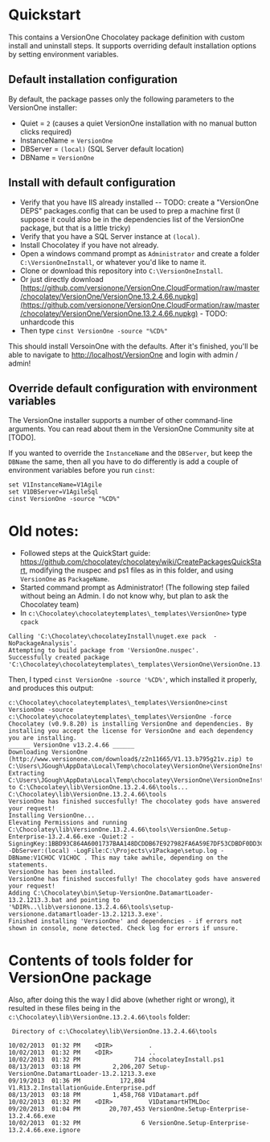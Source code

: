 # Quickstart

This contains a VersionOne Chocolatey package definition with custom install and uninstall steps. It supports
overriding default installation options by setting environment variables.

## Default installation configuration

By default, the package passes only the following parameters to the VersionOne installer:

* Quiet = `2` (causes a quiet VersionOne installation with no manual button clicks required)
* InstanceName = `VersionOne`
* DBServer = `(local)` (SQL Server default location)
* DBName = `VersionOne`

## Install with default configuration

* Verify that you have IIS already installed -- TODO: create a "VersionOne DEPS" packages.config that can be used to prep a machine first (I suppose it could also be in the dependencies list of the VersionOne package, but that is a little tricky)
* Verify that you have a SQL Server instance at `(local)`.
* Install Chocolatey if you have not already.
* Open a windows command prompt as `Administrator` and create a folder `C:\VersionOneInstall`, or whatever you'd like to name it.
* Clone or download this repository into `C:\VersionOneInstall`.
* Or just directly download [https://github.com/versionone/VersionOne.CloudFormation/raw/master/chocolatey/VersionOne/VersionOne.13.2.4.66.nupkg](https://github.com/versionone/VersionOne.CloudFormation/raw/master/chocolatey/VersionOne/VersionOne.13.2.4.66.nupkg) - TODO: unhardcode this
* Then type `cinst VersionOne -source "%CD%"`

This should install VersoinOne with the defaults. After it's finished, you'll be able to navigate to [http://localhost/VersionOne](http://localhost/VersionOne) and login with admin / admin!

## Override default configuration with environment variables

The VersionOne installer supports a number of other command-line arguments.
You can read about them in the VersionOne Community site at [TODO].

If you wanted to override the `InstanceName` and the `DBServer`, but keep the `DBName` the same, then all you 
have to do differently is add a couple of environment variables before you run `cinst`:

```batch
set V1InstanceName=V1Agile
set V1DBServer=V1AgileSql
cinst VersionOne -source "%CD%"

```

# Old notes:

* Followed steps at the QuickStart guide: https://github.com/chocolatey/chocolatey/wiki/CreatePackagesQuickStart, modifying the nuspec and ps1 files as in this folder, and using `VersionOne` as `PackageName`.
* Started command prompt as Administrator! (The following step failed without being an Admin. I do not know why, but plan to ask the Chocolatey team)
* In `c:\Chocolatey\chocolateytemplates\_templates\VersionOne>` type `cpack`

```
Calling 'C:\Chocolatey\chocolateyInstall\nuget.exe pack  -NoPackageAnalysis'.
Attempting to build package from 'VersionOne.nuspec'.
Successfully created package 'C:\Chocolatey\chocolateytemplates\_templates\VersionOne\VersionOne.13.2.4.66.nupkg'.
```

Then, I typed `cinst VersionOne -source '%CD%'`, which installed it properly, and produces this output:

```text
c:\Chocolatey\chocolateytemplates\_templates\VersionOne>cinst VersionOne -source c:\Chocolatey\chocolateytemplates\_templates\VersionOne -force
Chocolatey (v0.9.8.20) is installing VersionOne and dependencies. By installing you accept the license for VersionOne and each dependency you are installing.
______ VersionOne v13.2.4.66 ______
Downloading VersionOne (http://www.versionone.com/download$/z2n11665/V1.13.b795g21v.zip) to C:\Users\JGough\AppData\Local\Temp\chocolatey\VersionOne\VersionOneInstall.zip
Extracting C:\Users\JGough\AppData\Local\Temp\chocolatey\VersionOne\VersionOneInstall.zip to C:\Chocolatey\lib\VersionOne.13.2.4.66\tools...
C:\Chocolatey\lib\VersionOne.13.2.4.66\tools
VersionOne has finished succesfully! The chocolatey gods have answered your request!
Installing VersionOne...
Elevating Permissions and running C:\Chocolatey\lib\VersionOne.13.2.4.66\tools\VersionOne.Setup-Enterprise-13.2.4.66.exe -Quiet:2 -SigningKey:1BBD93C864A6001737BAA148DCDDB67E927982FA6A59E7DF53CDBDF0DD3CE29A -DbServer:(local) -LogFile:C:\Projects\v1Package\setup.log -DBName:V1CHOC V1CHOC . This may take awhile, depending on the statements.
VersionOne has been installed.
VersionOne has finished succesfully! The chocolatey gods have answered your request!
Adding C:\Chocolatey\bin\Setup-VersionOne.DatamartLoader-13.2.1213.3.bat and pointing to '%DIR%..\lib\versionone.13.2.4.66\tools\setup-versionone.datamartloader-13.2.1213.3.exe'.
Finished installing 'VersionOne' and dependencies - if errors not shown in console, none detected. Check log for errors if unsure.
```

# Contents of tools folder for VersionOne package

Also, after doing this the way I did above (whether right or wrong), it resulted in these files being in the 
`c:\Chocolatey\lib\VersionOne.13.2.4.66\tools` folder:

```
 Directory of c:\Chocolatey\lib\VersionOne.13.2.4.66\tools

10/02/2013  01:32 PM    <DIR>          .
10/02/2013  01:32 PM    <DIR>          ..
10/02/2013  01:32 PM               714 chocolateyInstall.ps1
08/13/2013  03:18 PM         2,206,207 Setup-VersionOne.DatamartLoader-13.2.1213.3.exe
09/19/2013  01:36 PM           172,804 V1.R13.2.InstallationGuide.Enterprise.pdf
08/13/2013  03:18 PM         1,458,768 V1Datamart.pdf
10/02/2013  01:32 PM    <DIR>          V1DatamartHTMLDoc
09/20/2013  01:04 PM        20,707,453 VersionOne.Setup-Enterprise-13.2.4.66.exe
10/02/2013  01:32 PM                 6 VersionOne.Setup-Enterprise-13.2.4.66.exe.ignore

```
